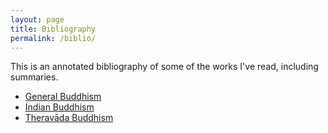 ```yaml
---
layout: page
title: Bibliography
permalink: /biblio/
---
```


This is an annotated bibliography of some of the works I've read, including summaries.

- [General Buddhism](gen-buddhism.html)
- [Indian Buddhism](indian-buddhism.html)
- [Theravāda Buddhism](theravada.html)